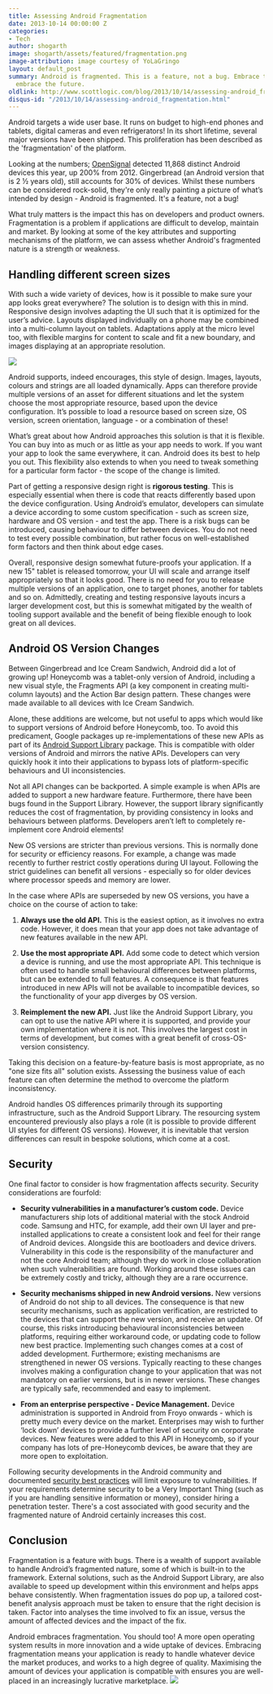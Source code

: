 ```yaml
---
title: Assessing Android Fragmentation
date: 2013-10-14 00:00:00 Z
categories:
- Tech
author: shogarth
image: shogarth/assets/featured/fragmentation.png
image-attribution: image courtesy of YoLaGringo
layout: default_post
summary: Android is fragmented. This is a feature, not a bug. Embrace this and you
  embrace the future.
oldlink: http://www.scottlogic.com/blog/2013/10/14/assessing-android_fragmentation.html
disqus-id: "/2013/10/14/assessing-android_fragmentation.html"
---
```


Android targets a wide user base. It runs on budget to high-end phones and tablets, digital cameras and even refrigerators! In its short lifetime, several major versions have been shipped. This proliferation has been described as the 'fragmentation' of the platform.

Looking at the numbers; [OpenSignal](http://opensignal.com/reports/fragmentation-2013/) detected 11,868 distinct Android devices this year, up 200% from 2012. Gingerbread (an Android version that is 2 &frac12; years old), still accounts for 30% of devices. Whilst these numbers can be considered rock-solid, they're only really painting a picture of what’s intended by design - Android is fragmented. It's a feature, not a bug!

What truly matters is the impact this has on developers and product owners. Fragmentation is a problem if applications are difficult to develop, maintain and market. By looking at some of the key attributes and supporting mechanisms of the platform, we can assess whether Android's fragmented nature is a strength or weakness.

## Handling different screen sizes

With such a wide variety of devices, how is it possible to make sure your app looks great everywhere? The solution is to design with this in mind. Responsive design involves adapting the UI such that it is optimized for the user’s advice. Layouts displayed individually on a phone may be combined into a multi-column layout on tablets. Adaptations apply at the micro level too, with flexible margins for content to scale and fit a new boundary, and images displaying at an appropriate resolution.

<img src="{{ site.baseurl }}/shogarth/assets/responsive_android_layout.png"/>

Android supports, indeed encourages, this style of design. Images, layouts, colours and strings are all loaded dynamically. Apps can therefore provide multiple versions of an asset for different situations and let the system choose the most appropriate resource, based upon the device configuration. It’s possible to load a resource based on screen size, OS version, screen orientation, language - or a combination of these!

What’s great about how Android approaches this solution is that it is flexible. You can buy into as much or as little as your app needs to work. If you want your app to look the same everywhere, it can. Android does its best to help you out. This flexibility also extends to when you need to tweak something for a particular form factor - the scope of the change is limited.

Part of getting a responsive design right is **rigorous testing**. This is especially essential when there is code that reacts differently based upon the device configuration. Using Android’s emulator, developers can simulate a device according to some custom specification - such as screen size, hardware and OS version - and test the app. There is a risk bugs can be introduced, causing behaviour to differ between devices. You do not need to test every possible combination, but rather focus on well-established form factors and then think about edge cases.

Overall, responsive design somewhat future-proofs your application. If a new 15" tablet is released tomorrow, your UI will scale and arrange itself appropriately so that it looks good. There is no need for you to release multiple versions of an application, one to target phones, another for tablets and so on. Admittedly, creating and testing responsive layouts incurs a larger development cost, but this is somewhat mitigated by the wealth of tooling support available and the benefit of being flexible enough to look great on all devices.

## Android OS Version Changes

Between Gingerbread and Ice Cream Sandwich, Android did a lot of growing up! Honeycomb was a tablet-only version of Android, including a new visual style, the Fragments API (a key component in creating multi-column layouts) and the Action Bar design pattern. These changes were made available to all devices with Ice Cream Sandwich.

Alone, these additions are welcome, but not useful to apps which would like to support versions of Android before Honeycomb, too. To avoid this predicament, Google packages up re-implementations of these new APIs as part of its [Android Support Library](http://developer.android.com/tools/support-library/index.html) package. This is compatible with older versions of Android and mirrors the native APIs. Developers can very quickly hook it into their applications to bypass lots of platform-specific behaviours and UI inconsistencies.

Not all API changes can be backported. A simple example is when APIs are added to support a new hardware feature. Furthermore, there have been bugs found in the Support Library. However, the support library significantly reduces the cost of fragmentation, by providing consistency in looks and behaviours between platforms. Developers aren’t left to completely re-implement core Android elements!

New OS versions are stricter than previous versions. This is normally done for security or efficiency reasons.  For example, a change was made recently to further restrict costly operations during UI layout. Following the strict guidelines can benefit all versions - especially so for older devices where processor speeds and memory are lower.

In the case where APIs are superseded by new OS versions, you have a choice on the course of action to take:

1. **Always use the old API.** This is the easiest option, as it involves no extra code. However, it does mean that your app does not take advantage of new features available in the new API.

2. **Use the most appropriate API.** Add some code to detect which version a device is running, and use the most appropriate API. This technique is often used to handle small behavioural differences between platforms, but can be extended to full features. A consequence is that features introduced in new APIs will not be available to incompatible devices, so the functionality of your app diverges by OS version.

3. **Reimplement the new API.** Just like the Android Support Library, you can opt to use the native API where it is supported, and provide your own implementation where it is not. This involves the largest cost in terms of development, but comes with a great benefit of cross-OS-version consistency.

Taking this decision on a feature-by-feature basis is most appropriate, as no "one size fits all" solution exists. Assessing the business value of each feature can often determine the method to overcome the platform inconsistency.

Android handles OS differences primarily through its supporting infrastructure, such as the Android Support Library. The resourcing system encountered previously also plays a role (it is possible to provide different UI styles for different OS versions). However, it is inevitable that version differences can result in bespoke solutions, which come at a cost.

## Security
One final factor to consider is how fragmentation affects security. Security considerations are fourfold:

 + **Security vulnerabilities in a manufacturer’s custom code.**
Device manufacturers ship lots of additional material with the stock Android code. Samsung and HTC, for example, add their own UI layer and pre-installed applications to create a consistent look and feel for their range of Android devices. Alongside this are bootloaders and device drivers. Vulnerability in this code is the responsibility of the manufacturer and not the core Android team; although they do work in close collaboration when such vulnerabilities are found. Working around these issues can be extremely costly and tricky, although they are a rare occurrence.

 + **Security mechanisms shipped in new Android versions.**
New versions of Android do not ship to all devices. The consequence is that new security mechanisms, such as application verification, are restricted to the devices that can support the new version, and receive an update. Of course, this risks introducing behavioural inconsistencies between platforms, requiring either workaround code, or updating code to follow new best practice. Implementing such changes comes at a cost of added development.
Furthermore; existing mechanisms are strengthened in newer OS versions. Typically reacting to these changes involves making a configuration change to your application that was not mandatory on earlier versions, but is in newer versions. These changes are typically safe, recommended and easy to implement.

 + **From an enterprise perspective - Device Management.**
Device administration is supported in Android from Froyo onwards - which is pretty much every device on the market. Enterprises may wish to further ‘lock down’ devices to provide a further level of security on corporate devices. New features were added to this API in Honeycomb, so if your company has lots of pre-Honeycomb devices, be aware that they are more open to exploitation.

Following security developments in the Android community and documented [security best practices](http://developer.android.com/training/articles/security-tips.html) will limit exposure to vulnerabilities. If your requirements determine security to be a Very Important Thing (such as if you are handling sensitive information or money), consider hiring a penetration tester. There's a cost associated with good security and the fragmented nature of Android certainly increases this cost.

## Conclusion

Fragmentation is a feature with bugs. There is a wealth of support available to handle Android’s fragmented nature, some of which is built-in to the framework. External solutions, such as the Android Support Library, are also available to speed up development within this environment and helps apps behave consistently.
When fragmentation issues do pop up, a tailored cost-benefit analysis approach must be taken to ensure that the right decision is taken. Factor into analyses the time involved to fix an issue, versus the amount of affected devices and the impact of the fix.

Android embraces fragmentation. You should too! A more open operating system results in more innovation and a wide uptake of devices. Embracing fragmentation means your application is ready to handle whatever device the market produces, and works to a high degree of quality. Maximising the amount of devices your application is compatible with ensures you are well-placed in an increasingly lucrative marketplace.
<a href="http://www.shinobicontrols.com/android"><img src="{{ site.baseurl }}/shogarth/assets/shinobi_android_ad.jpg"/></a>























